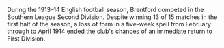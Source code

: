 During the 1913–14 English football season, Brentford competed in the Southern League Second Division. Despite winning 13 of 15 matches in the first half of the season, a loss of form in a five-week spell from February through to April 1914 ended the club's chances of an immediate return to First Division.
